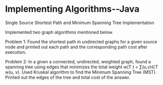 # Implementing Algorithms--Java

Single Source Shortest Path and Minimum Spanning Tree Implementation

Implemented two graph algorithms mentioned below.

Problem 1:
Found the shortest path in undirected graphs for a given source node and printed out each path and the corresponding path cost after execution.

Problem 2:
In a given a connected, undirected, weighted graph, found a spanning tree using edges that minimizes the total weight w(T ) = ∑(u,v)∈T w(u, v). Used Kruskal algorithm to find the Minimum Spanning Tree (MST). Printed out the edges of the tree and total cost of the answer.
